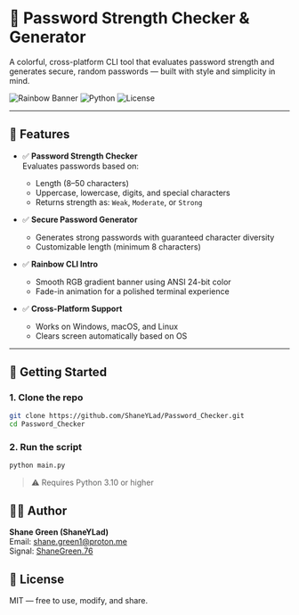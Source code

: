 # 🔐 Password Strength Checker & Generator

A colorful, cross-platform CLI tool that evaluates password strength and generates secure, random passwords — built with style and simplicity in mind.

![Rainbow Banner](https://img.shields.io/badge/Built%20by-Shane%20Green%20(ShaneYLad)-blueviolet)
![Python](https://img.shields.io/badge/Python-3.10%2B-blue)
![License](https://img.shields.io/badge/License-MIT-green)

---

## 🌈 Features

- ✅ **Password Strength Checker**  
  Evaluates passwords based on:
  - Length (8–50 characters)
  - Uppercase, lowercase, digits, and special characters
  - Returns strength as: `Weak`, `Moderate`, or `Strong`

- ✅ **Secure Password Generator**  
  - Generates strong passwords with guaranteed character diversity
  - Customizable length (minimum 8 characters)

- ✅ **Rainbow CLI Intro**  
  - Smooth RGB gradient banner using ANSI 24-bit color
  - Fade-in animation for a polished terminal experience

- ✅ **Cross-Platform Support**  
  - Works on Windows, macOS, and Linux
  - Clears screen automatically based on OS

---

## 🚀 Getting Started

### 1. Clone the repo

```bash
git clone https://github.com/ShaneYLad/Password_Checker.git
cd Password_Checker
```

### 2. Run the script

```python
python main.py
```
> ⚠️ Requires Python 3.10 or higher

## 🧑‍💻 Author
**Shane Green (ShaneYLad)**  
Email: [shane.green1@proton.me](mailto:shane.green1@proton.me)   
Signal: [ShaneGreen.76](https://signal.me/#eu/4fPKFJ5PoE7nb0EgDM5DKx2LlOy2ebWx6JBoCaahT04sMW92hJhMC54AJrfE6Iwk)  

## 📜 License
MIT — free to use, modify, and share.
